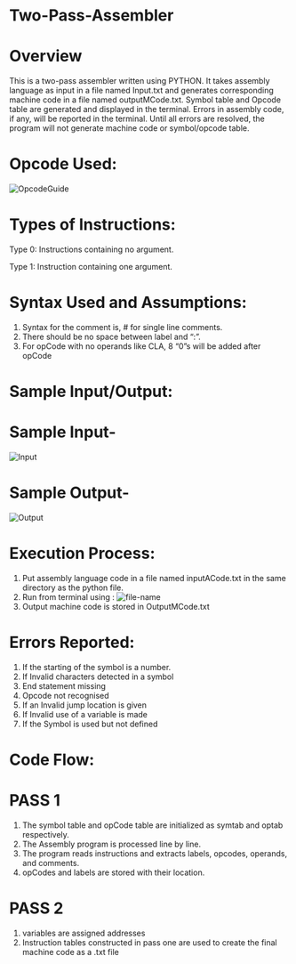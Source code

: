 # Two-Pass-Assembler
# Overview
This is a two-pass assembler written using PYTHON. It takes assembly language as input in a file named Input.txt and generates corresponding machine code in a file named outputMCode.txt. Symbol table and Opcode table are generated and displayed in the terminal. Errors in assembly code, if any, will be reported in the terminal. Until all errors are resolved, the program will not generate machine code or symbol/opcode table.
# Opcode Used:
![OpcodeGuide](https://user-images.githubusercontent.com/94596235/200107102-b524bae5-7a47-4ddb-ad16-aeceee51831e.png)
# Types of Instructions:
Type 0: Instructions containing no argument.

Type 1: Instruction containing one argument.
# Syntax Used and Assumptions:
1. Syntax for the comment is, # for single line comments.
2. There should be no space between label and “:”.
3. For opCode with no operands like CLA, 8 “0”s will be added after opCode

# Sample Input/Output:

# Sample Input-
![Input](https://user-images.githubusercontent.com/94596235/200107287-5f60ab93-6386-4088-be10-e0ebedd02dcc.png)
# Sample Output-
![Output](https://user-images.githubusercontent.com/94596235/200107295-6ca81929-f6c0-4dfa-8e34-b9cd402c7d41.png)
# Execution Process:
1. Put assembly language code in a file named inputACode.txt in the same directory as the python file. 
2. Run from terminal using :
![file-name](https://user-images.githubusercontent.com/94596235/200107358-315adc4e-9435-4dd1-a1af-5ee4cdb3b302.png)
3. Output machine code is stored in OutputMCode.txt
# Errors Reported:
1. If the starting of the symbol is a number.
2. If Invalid characters detected in a symbol
3. End statement missing
4. Opcode not recognised
5. If an Invalid jump location is given
6. If Invalid use of a variable is made
7. If the Symbol is used but not defined

# Code Flow:
# PASS 1
1. The symbol table and opCode table are initialized as symtab and optab
respectively.
2. The Assembly program is processed line by line.
3. The program reads instructions and extracts labels, opcodes, operands, 
and comments.
4. opCodes and labels are stored with their location.
# PASS 2
1. variables are assigned addresses
2. Instruction tables constructed in pass one are used to create the final 
machine code as a .txt file

